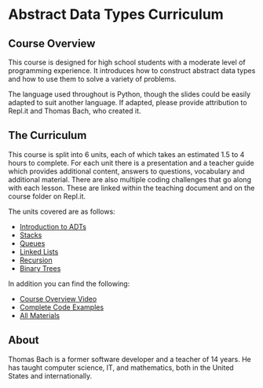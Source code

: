 # **Abstract Data Types Curriculum**

## Course Overview

This course is designed for high school students with a moderate level of programming experience. It introduces how to construct abstract data types and how to use them to solve a variety of problems. 

The language used throughout is Python, though the slides could be easily adapted to suit another language. If adapted, please provide attribution to Repl.it and Thomas Bach, who created it.  

## The Curriculum

This course is split into 6 units, each of which takes an estimated 1.5 to 4 hours to complete. For each unit there is a presentation and a teacher guide which provides additional content, answers to questions, vocabulary and additional material. There are also multiple coding challenges that go along with each lesson. These are linked within the teaching document and on the course folder on Repl.it.

The units covered are as follows: 
- [Introduction to ADTs](https://drive.google.com/drive/folders/1CcxXXs5UMfIGLyyKn0lnpaerQRKzTkYT)
- [Stacks](https://drive.google.com/drive/folders/1XWw65cZhokGKxeYY9Cwq8oV59Va60jTr)
- [Queues](https://drive.google.com/drive/folders/1mDVAsj5yWem90Gr4tOXBKXW5GAf-H2KG)
- [Linked Lists](https://drive.google.com/drive/folders/1671Hp1PHv83hBFDEYEQZ9wSqPSDYlq-I)
- [Recursion](https://drive.google.com/drive/folders/1TEHwGvSXwkl2icOayQ835ubVskHGhDu2)
- [Binary Trees](https://drive.google.com/drive/folders/1cISSvLBK4PhxyTPNHgN-6gKI-VO-qMgr)

In addition you can find the following:
- [Course Overview Video](https://drive.google.com/file/d/1JjCOp_eTx0n30gu45ZyrQvy9rBh3mcNA/view?usp=sharing)
- [Complete Code Examples](https://drive.google.com/drive/folders/1pXxiDx2yc9eA9mhpLPVSYsDLmsSku7hA)
- [All Materials](https://drive.google.com/drive/folders/1e5EukNg71bHVpOMy3FWBlmh1kNgg2lJr)

## About

Thomas Bach is a former software developer and a teacher of 14 years. He has taught computer science, IT, and mathematics, both in the United States and internationally.
